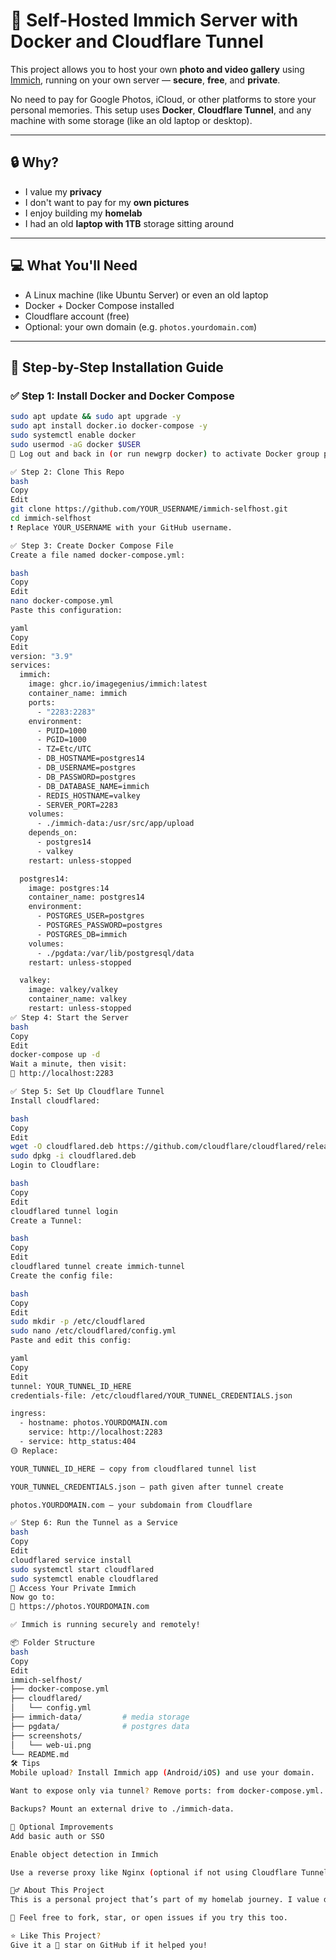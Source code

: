 # 📸 Self-Hosted Immich Server with Docker and Cloudflare Tunnel

This project allows you to host your own **photo and video gallery** using [Immich](https://github.com/immich-app/immich), running on your own server — **secure**, **free**, and **private**.

No need to pay for Google Photos, iCloud, or other platforms to store your personal memories. This setup uses **Docker**, **Cloudflare Tunnel**, and any machine with some storage (like an old laptop or desktop).

---

## 🔒 Why?

- I value my **privacy**
- I don't want to pay for my **own pictures**
- I enjoy building my **homelab**
- I had an old **laptop with 1TB** storage sitting around

---

## 💻 What You'll Need

- A Linux machine (like Ubuntu Server) or even an old laptop
- Docker + Docker Compose installed
- Cloudflare account (free)
- Optional: your own domain (e.g. `photos.yourdomain.com`)

---

## 🚀 Step-by-Step Installation Guide

### ✅ Step 1: Install Docker and Docker Compose

```bash
sudo apt update && sudo apt upgrade -y
sudo apt install docker.io docker-compose -y
sudo systemctl enable docker
sudo usermod -aG docker $USER
🔁 Log out and back in (or run newgrp docker) to activate Docker group permissions.

✅ Step 2: Clone This Repo
bash
Copy
Edit
git clone https://github.com/YOUR_USERNAME/immich-selfhost.git
cd immich-selfhost
❗ Replace YOUR_USERNAME with your GitHub username.

✅ Step 3: Create Docker Compose File
Create a file named docker-compose.yml:

bash
Copy
Edit
nano docker-compose.yml
Paste this configuration:

yaml
Copy
Edit
version: "3.9"
services:
  immich:
    image: ghcr.io/imagegenius/immich:latest
    container_name: immich
    ports:
      - "2283:2283"
    environment:
      - PUID=1000
      - PGID=1000
      - TZ=Etc/UTC
      - DB_HOSTNAME=postgres14
      - DB_USERNAME=postgres
      - DB_PASSWORD=postgres
      - DB_DATABASE_NAME=immich
      - REDIS_HOSTNAME=valkey
      - SERVER_PORT=2283
    volumes:
      - ./immich-data:/usr/src/app/upload
    depends_on:
      - postgres14
      - valkey
    restart: unless-stopped

  postgres14:
    image: postgres:14
    container_name: postgres14
    environment:
      - POSTGRES_USER=postgres
      - POSTGRES_PASSWORD=postgres
      - POSTGRES_DB=immich
    volumes:
      - ./pgdata:/var/lib/postgresql/data
    restart: unless-stopped

  valkey:
    image: valkey/valkey
    container_name: valkey
    restart: unless-stopped
✅ Step 4: Start the Server
bash
Copy
Edit
docker-compose up -d
Wait a minute, then visit:
🔗 http://localhost:2283

✅ Step 5: Set Up Cloudflare Tunnel
Install cloudflared:

bash
Copy
Edit
wget -O cloudflared.deb https://github.com/cloudflare/cloudflared/releases/latest/download/cloudflared-linux-amd64.deb
sudo dpkg -i cloudflared.deb
Login to Cloudflare:

bash
Copy
Edit
cloudflared tunnel login
Create a Tunnel:

bash
Copy
Edit
cloudflared tunnel create immich-tunnel
Create the config file:

bash
Copy
Edit
sudo mkdir -p /etc/cloudflared
sudo nano /etc/cloudflared/config.yml
Paste and edit this config:

yaml
Copy
Edit
tunnel: YOUR_TUNNEL_ID_HERE
credentials-file: /etc/cloudflared/YOUR_TUNNEL_CREDENTIALS.json

ingress:
  - hostname: photos.YOURDOMAIN.com
    service: http://localhost:2283
  - service: http_status:404
🟡 Replace:

YOUR_TUNNEL_ID_HERE — copy from cloudflared tunnel list

YOUR_TUNNEL_CREDENTIALS.json — path given after tunnel create

photos.YOURDOMAIN.com — your subdomain from Cloudflare

✅ Step 6: Run the Tunnel as a Service
bash
Copy
Edit
cloudflared service install
sudo systemctl start cloudflared
sudo systemctl enable cloudflared
📸 Access Your Private Immich
Now go to:
🔗 https://photos.YOURDOMAIN.com

✅ Immich is running securely and remotely!

📦 Folder Structure
bash
Copy
Edit
immich-selfhost/
├── docker-compose.yml
├── cloudflared/
│   └── config.yml
├── immich-data/         # media storage
├── pgdata/              # postgres data
├── screenshots/
│   └── web-ui.png
└── README.md
🛠️ Tips
Mobile upload? Install Immich app (Android/iOS) and use your domain.

Want to expose only via tunnel? Remove ports: from docker-compose.yml.

Backups? Mount an external drive to ./immich-data.

📌 Optional Improvements
Add basic auth or SSO

Enable object detection in Immich

Use a reverse proxy like Nginx (optional if not using Cloudflare Tunnel)

🙋‍♂️ About This Project
This is a personal project that’s part of my homelab journey. I value data privacy and wanted to stop relying on paid third-party platforms for my photos.

💬 Feel free to fork, star, or open issues if you try this too.

⭐ Like This Project?
Give it a 🌟 star on GitHub if it helped you!
